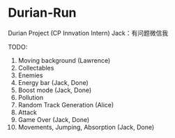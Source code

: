 # Durian-Run
Durian Project (CP Innvation Intern)
Jack：有问题微信我

TODO:
1. Moving background (Lawrence)
2. Collectables
3. Enemies
4. Energy bar (Jack, Done)
5. Boost mode (Jack, Done)
6. Pollution
7. Random Track Generation (Alice)
8. Attack
9. Game Over (Jack, Done)
10. Movements, Jumping, Absorption (Jack, Done)

